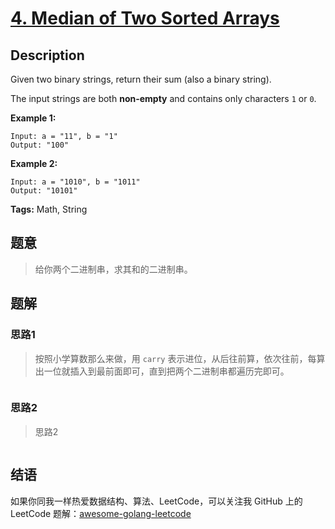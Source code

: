 # [4. Median of Two Sorted Arrays][title]

## Description

Given two binary strings, return their sum (also a binary string).

The input strings are both **non-empty** and contains only characters `1` or `0`.

**Example 1:**

```
Input: a = "11", b = "1"
Output: "100"
```

**Example 2:**

```
Input: a = "1010", b = "1011"
Output: "10101"
```

**Tags:** Math, String

## 题意
>给你两个二进制串，求其和的二进制串。

## 题解

### 思路1
> 按照小学算数那么来做，用 `carry` 表示进位，从后往前算，依次往前，每算出一位就插入到最前面即可，直到把两个二进制串都遍历完即可。

```go

```

### 思路2
> 思路2
```go

```

## 结语

如果你同我一样热爱数据结构、算法、LeetCode，可以关注我 GitHub 上的 LeetCode 题解：[awesome-golang-leetcode][me]

[title]: https://leetcode.com/problems/median-of-two-sorted-arrays/description/
[me]: https://github.com/kylesliu/awesome-golang-leetcode
